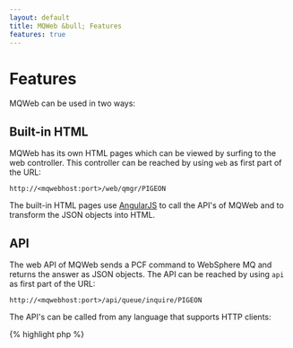 ```yaml
---
layout: default
title: MQWeb &bull; Features
features: true
---
```

Features
========

MQWeb can be used in two ways:

Built-in HTML
-------------

MQWeb has its own HTML pages which can be viewed by surfing to the web controller.
This controller can be reached by using `web` as first part of the URL:

    http://<mqwebhost:port>/web/qmgr/PIGEON

The built-in HTML pages use [AngularJS](http://angularjs.org) to call the API's
of MQWeb and to transform the JSON objects into HTML.

API
---

The web API of MQWeb sends a PCF command to WebSphere MQ and returns the answer
 as JSON objects. The API can be reached by using `api` as first part of the 
 URL:

	http://<mqwebhost:port>/api/queue/inquire/PIGEON

The API's can be called from any language that supports HTTP clients:

{% highlight php %}
   <?php
        $url = "http://localhost:8081/api/queue/inquire/PIGEON";
        $curl = curl_init();
        curl_setopt($curl, CURLOPT_URL, $url);
        curl_setopt($curl, CURLOPT_HEADER, false);
        curl_setopt($curl, CURLOPT_RETURNTRANSFER, 1);
        curl_setopt($curl, CURLOPT_HTTP_VERSION, CURL_HTTP_VERSION_1_1);
        $response = curl_exec($curl);
        $data=json_decode($response, true);
{% endhighlight %}

or in Python

{% highlight python %}
        conn = httplib.HTTPConnection('localhost', 8081)
        conn.request('GET', '/api/queue/inquire/PIGEON')
        res = conn.getresponse()
        data = json.loads(res.read())
{% endhighlight %}

Look at [API overview](/api/index.html) to see which api's are available.

